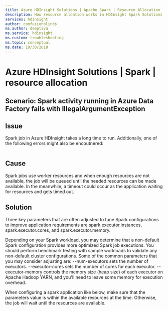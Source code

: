 ```yaml
---
title: Azure HDInsight Solutions | Apache Spark | Resource Allocation
description: How resource alloation works in HDInsight Spark Solutions
services: hdinsight
author: confusionblinds
ms.author: deeptivu
ms.service: hdinsight
ms.custom: troubleshooting
ms.topic: conceptual
ms.date: 10/30/2018
---
```

# Azure HDInsight Solutions | Spark | resource allocation

## Scenario: Spark activity running in Azure Data Factory fails with IllegalArgumentException

## Issue

Spark job in Azure HDInsight takes a long time to run. Additionally, one of the following errors might also be encoutnered:

```java

```

## Cause

Spark jobs use worker resources and when enough resources are not available, the job will be queued until the needed resources can be made available. In the meanwhile, a timeout could occur as the application waiting for resources and gets timed out.

## Solution

Three key parameters that are often adjusted to tune Spark configurations to improve application requirements are spark.executor.instances, spark.executor.cores, and spark.executor.memory. 

Depending on your Spark workload, you may determine that a non-default Spark configuration provides more optimized Spark job executions. You should perform benchmark testing with sample workloads to validate any non-default cluster configurations. Some of the common parameters that you may consider adjusting are:
  --num-executors sets the number of executors.
  --executor-cores sets the number of cores for each executor. 
  --executor-memory controls the memory size (heap size) of each executor on Apache Hadoop YARN, and you'll need to leave some memory for execution overhead.
  
When configuring a spark application like below, make sure that the parameters value is within the available resources at the time. Otherwise, the job will wait until the resources are available.
